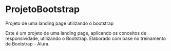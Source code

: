 # ProjetoBootstrap
Projeto de uma landing page utilizando o bootstrap

Este é um projeto de uma landing page, aplicando os conceitos de responsividade, utilizando o Bootstrap.
Elaborado com base no treinamento de Bootstrap - Alura.
